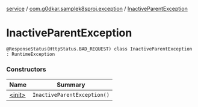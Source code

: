 [service](../../index.md) / [com.g0dkar.samplek8sproj.exception](../index.md) / [InactiveParentException](./index.md)

# InactiveParentException

`@ResponseStatus(HttpStatus.BAD_REQUEST) class InactiveParentException : RuntimeException`

### Constructors

| Name | Summary |
|---|---|
| [&lt;init&gt;](-init-.md) | `InactiveParentException()` |
